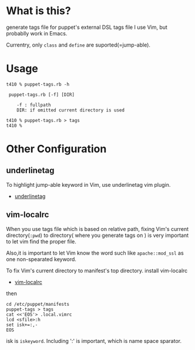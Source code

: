 What is this?
==================================
generate tags file for puppet's external DSL tags file
I use Vim, but probablly work in Emacs.

Currentry, only `class` and `define` are suported(=jump-able).

Usage
==================================

    t410 % puppet-tags.rb -h    

     puppet-tags.rb [-f] [DIR]
     
        -f : fullpath
        DIR: if omitted current directory is used

    t410 % puppet-tags.rb > tags
    t410 % 

Other Configuration
==================================
underlinetag
----------------------------------
To highlight jump-able keyword in Vim, use underlinetag vim plugin.

* [ underlinetag ]( http://www.vim.org/scripts/script.php?script_id=3494 )


vim-localrc
----------------------------------
When you use tags file which is based on relative path, fixing Vim's current directory(`:pwd`) 
to directory( where you generate tags on ) is very important to let vim find the proper file.

Also,it is important to let Vim know the word such like `apache::mod_ssl` as one non-spearated keyword. 

To fix Vim's current directory to manifest's top directory.
install vim-localrc

* [ vim-localrc ]( http://www.vim.org/scripts/script.php?script_id=3393 )

then

    cd /etc/puppet/manifests
    puppet-tags > tags
    cat <<'EOS'> .local.vimrc
    lcd <sfile>:h
    set isk+=:,-
    EOS

isk is `iskeyword`. Including ':' is important, which is name space sparator.

